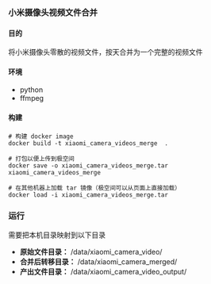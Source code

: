 ### 小米摄像头视频文件合并

#### 目的
将小米摄像头零散的视频文件，按天合并为一个完整的视频文件

#### 环境
* python
* ffmpeg

#### 构建
```shell
# 构建 docker image
docker build -t xiaomi_camera_videos_merge  .

# 打包以便上传到极空间
docker save -o xiaomi_camera_videos_merge.tar xiaomi_camera_videos_merge

# 在其他机器上加载 tar 镜像（极空间可以从页面上直接加载）
docker load -i xiaomi_camera_videos_merge.tar
```

### 运行
需要把本机目录映射到以下目录

- **原始文件目录：** /data/xiaomi_camera_video/
- **合并后转移目录：** /data/xiaomi_camera_merged/
- **产出文件目录：** /data/xiaomi_camera_video_output/
